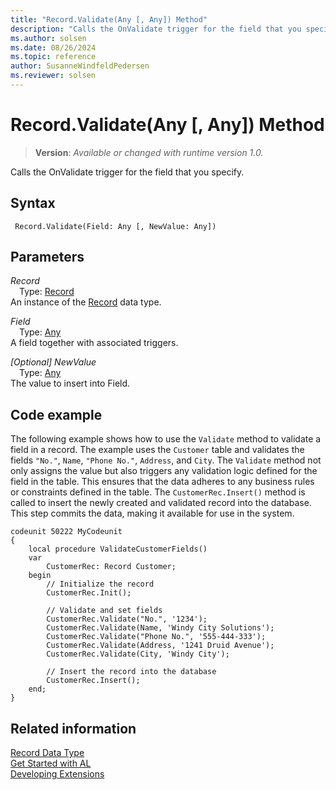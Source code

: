 ```yaml
---
title: "Record.Validate(Any [, Any]) Method"
description: "Calls the OnValidate trigger for the field that you specify."
ms.author: solsen
ms.date: 08/26/2024
ms.topic: reference
author: SusanneWindfeldPedersen
ms.reviewer: solsen
---
```

[//]: # (START>DO_NOT_EDIT)
[//]: # (IMPORTANT:Do not edit any of the content between here and the END>DO_NOT_EDIT.)
[//]: # (Any modifications should be made in the .xml files in the ModernDev repo.)
# Record.Validate(Any [, Any]) Method
> **Version**: _Available or changed with runtime version 1.0._

Calls the OnValidate trigger for the field that you specify.


## Syntax
```AL
 Record.Validate(Field: Any [, NewValue: Any])
```
## Parameters
*Record*  
&emsp;Type: [Record](record-data-type.md)  
An instance of the [Record](record-data-type.md) data type.  

*Field*  
&emsp;Type: [Any](../any/any-data-type.md)  
A field together with associated triggers.  

*[Optional] NewValue*  
&emsp;Type: [Any](../any/any-data-type.md)  
The value to insert into Field.  



[//]: # (IMPORTANT: END>DO_NOT_EDIT)

## Code example

The following example shows how to use the `Validate` method to validate a field in a record. The example uses the `Customer` table and validates the fields `"No."`, `Name`, `"Phone No."`, `Address`, and `City`. The `Validate` method not only assigns the value but also triggers any validation logic defined for the field in the table. This ensures that the data adheres to any business rules or constraints defined in the table. The `CustomerRec.Insert()` method is called to insert the newly created and validated record into the database. This step commits the data, making it available for use in the system.

```al
codeunit 50222 MyCodeunit
{
    local procedure ValidateCustomerFields()
    var
        CustomerRec: Record Customer;
    begin
        // Initialize the record
        CustomerRec.Init();

        // Validate and set fields
        CustomerRec.Validate("No.", '1234');
        CustomerRec.Validate(Name, 'Windy City Solutions');
        CustomerRec.Validate("Phone No.", '555-444-333');
        CustomerRec.Validate(Address, '1241 Druid Avenue');
        CustomerRec.Validate(City, 'Windy City');

        // Insert the record into the database
        CustomerRec.Insert();
    end;
}
```


## Related information
[Record Data Type](record-data-type.md)  
[Get Started with AL](../../devenv-get-started.md)  
[Developing Extensions](../../devenv-dev-overview.md)